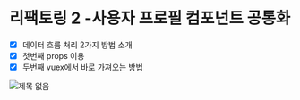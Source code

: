# 리팩토링 2 -사용자 프로필 컴포넌트 공통화

- [x] 데이터 흐름 처리 2가지 방법 소개
- [x] 첫번째 props 이용
- [x] 두번째 vuex에서 바로 가져오는 방법

![제목 없음](https://user-images.githubusercontent.com/56942649/84909186-58ff7e00-b0f0-11ea-81f8-0fddd7f483c7.png)
